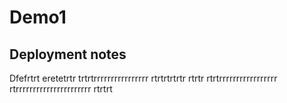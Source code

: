 # Demo1

## Deployment notes
Dfefrtrt eretetrtr trtrtrrrrrrrrrrrrrrrr rtrtrtrtrtr  rtrtr
rtrtrrrrrrrrrrrrrrrrr rtrrrrrrrrrrrrrrrrrrrrrr rtrtrt
